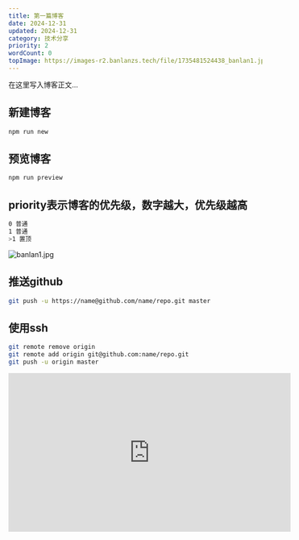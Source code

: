```yaml
---
title: 第一篇博客
date: 2024-12-31
updated: 2024-12-31
category: 技术分享
priority: 2
wordCount: 0
topImage: https://images-r2.banlanzs.tech/file/1735481524438_banlan1.jpg
---
```


在这里写入博客正文... 
## 新建博客
```bash
npm run new
```
## 预览博客
```bash
npm run preview
``` 
## priority表示博客的优先级，数字越大，优先级越高
```bash
0 普通
1 普通
>1 置顶
```
![banlan1.jpg](https://images-r2.banlanzs.tech/file/1735481524438_banlan1.jpg)

## 推送github
```bash
git push -u https://name@github.com/name/repo.git master
```
## 使用ssh
```bash
git remote remove origin
git remote add origin git@github.com:name/repo.git
git push -u origin master
```


<iframe width="560" height="315" src="https://www.youtube.com/embed/6ZUIwj3FgUY?si=jDXd6Feef3XvARyc" title="YouTube video player" frameborder="0" allow="accelerometer; autoplay; clipboard-write; encrypted-media; gyroscope; picture-in-picture; web-share" referrerpolicy="strict-origin-when-cross-origin" allowfullscreen></iframe>